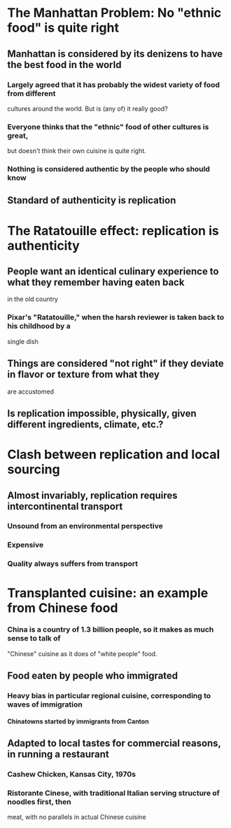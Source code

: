 # The Manhattan Problem: No "ethnic food" is quite right

## Manhattan is considered by its denizens to have the best food in the world

### Largely agreed that it has probably the widest variety of food from different 
cultures around the world. But is (any of) it really good?

### Everyone thinks that the "ethnic" food of other cultures is great, 
but doesn't think their own cuisine is quite right.

### Nothing is considered authentic by the people who should know

## Standard of authenticity is replication

# The Ratatouille effect: replication is authenticity

## People want an identical culinary experience to what they remember having eaten back 
in the old country

### Pixar's "Ratatouille," when the harsh reviewer is taken back to his childhood by a 
single dish

## Things are considered "not right" if they deviate in flavor or texture from what they 
are accustomed

## Is replication impossible, physically, given different ingredients, climate, etc.?

# Clash between replication and local sourcing

## Almost invariably, replication requires intercontinental transport

### Unsound from an environmental perspective

### Expensive

### Quality always suffers from transport

# Transplanted cuisine: an example from Chinese food

### China is a country of 1.3 billion people, so it makes as much sense to talk of 
"Chinese" cuisine as it does of "white people" food. 

## Food eaten by people who immigrated

### Heavy bias in particular regional cuisine, corresponding to waves of immigration

#### Chinatowns started by immigrants from Canton

## Adapted to local tastes for commercial reasons, in running a restaurant

### Cashew Chicken, Kansas City, 1970s

### Ristorante Cinese, with traditional Italian serving structure of noodles first, then 
meat, with no parallels in actual Chinese cuisine

